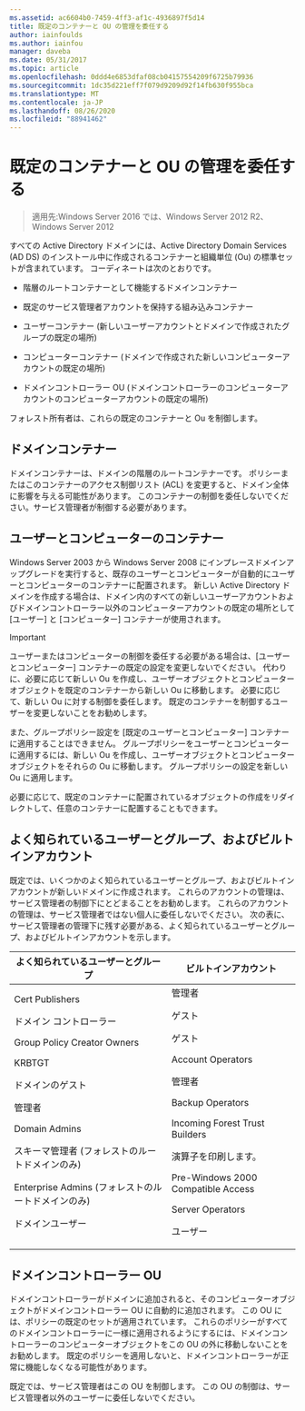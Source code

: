 ```yaml
---
ms.assetid: ac6604b0-7459-4ff3-af1c-4936897f5d14
title: 既定のコンテナーと OU の管理を委任する
author: iainfoulds
ms.author: iainfou
manager: daveba
ms.date: 05/31/2017
ms.topic: article
ms.openlocfilehash: 0ddd4e6853dfaf08cb04157554209f6725b79936
ms.sourcegitcommit: 1dc35d221eff7f079d9209d92f14fb630f955bca
ms.translationtype: MT
ms.contentlocale: ja-JP
ms.lasthandoff: 08/26/2020
ms.locfileid: "88941462"
---
```

# <a name="delegating-administration-of-default-containers-and-ous"></a>既定のコンテナーと OU の管理を委任する

>適用先:Windows Server 2016 では、Windows Server 2012 R2、Windows Server 2012

すべての Active Directory ドメインには、Active Directory Domain Services (AD DS) のインストール中に作成されるコンテナーと組織単位 (Ou) の標準セットが含まれています。 コーディネートは次のとおりです。

-   階層のルートコンテナーとして機能するドメインコンテナー

-   既定のサービス管理者アカウントを保持する組み込みコンテナー

-   ユーザーコンテナー (新しいユーザーアカウントとドメインで作成されたグループの既定の場所)

-   コンピューターコンテナー (ドメインで作成された新しいコンピューターアカウントの既定の場所)

-   ドメインコントローラー OU (ドメインコントローラーのコンピューターアカウントのコンピューターアカウントの既定の場所)

フォレスト所有者は、これらの既定のコンテナーと Ou を制御します。

## <a name="domain-container"></a>ドメインコンテナー
ドメインコンテナーは、ドメインの階層のルートコンテナーです。 ポリシーまたはこのコンテナーのアクセス制御リスト (ACL) を変更すると、ドメイン全体に影響を与える可能性があります。 このコンテナーの制御を委任しないでください。サービス管理者が制御する必要があります。

## <a name="users-and-computers-containers"></a>ユーザーとコンピューターのコンテナー
Windows Server 2003 から Windows Server 2008 にインプレースドメインアップグレードを実行すると、既存のユーザーとコンピューターが自動的にユーザーとコンピューターのコンテナーに配置されます。 新しい Active Directory ドメインを作成する場合は、ドメイン内のすべての新しいユーザーアカウントおよびドメインコントローラー以外のコンピューターアカウントの既定の場所として [ユーザー] と [コンピューター] コンテナーが使用されます。

> [!IMPORTANT]
> ユーザーまたはコンピューターの制御を委任する必要がある場合は、[ユーザーとコンピューター] コンテナーの既定の設定を変更しないでください。 代わりに、必要に応じて新しい Ou を作成し、ユーザーオブジェクトとコンピューターオブジェクトを既定のコンテナーから新しい Ou に移動します。 必要に応じて、新しい Ou に対する制御を委任します。 既定のコンテナーを制御するユーザーを変更しないことをお勧めします。

また、グループポリシー設定を [既定のユーザーとコンピューター] コンテナーに適用することはできません。 グループポリシーをユーザーとコンピューターに適用するには、新しい Ou を作成し、ユーザーオブジェクトとコンピューターオブジェクトをそれらの Ou に移動します。 グループポリシーの設定を新しい Ou に適用します。

必要に応じて、既定のコンテナーに配置されているオブジェクトの作成をリダイレクトして、任意のコンテナーに配置することもできます。

## <a name="well-known-users-and-groups-and-built-in-accounts"></a>よく知られているユーザーとグループ、およびビルトインアカウント
既定では、いくつかのよく知られているユーザーとグループ、およびビルトインアカウントが新しいドメインに作成されます。 これらのアカウントの管理は、サービス管理者の制御下にとどまることをお勧めします。 これらのアカウントの管理は、サービス管理者ではない個人に委任しないでください。 次の表に、サービス管理者の管理下に残す必要がある、よく知られているユーザーとグループ、およびビルトインアカウントを示します。

|よく知られているユーザーとグループ|ビルトインアカウント|
|--------------------------------|----------------------|
|Cert Publishers<p>ドメイン コントローラー<p>Group Policy Creator Owners<p>KRBTGT<p>ドメインのゲスト<p>管理者<p>Domain Admins<p>スキーマ管理者 (フォレストのルートドメインのみ)<p>Enterprise Admins (フォレストのルートドメインのみ)<p>ドメインユーザー|管理者<p>ゲスト<p>ゲスト<p>Account Operators<p>管理者<p>Backup Operators<p>Incoming Forest Trust Builders<p>演算子を印刷します。<p>Pre-Windows 2000 Compatible Access<p>Server Operators<p>ユーザー|

## <a name="domain-controller-ou"></a>ドメインコントローラー OU
ドメインコントローラーがドメインに追加されると、そのコンピューターオブジェクトがドメインコントローラー OU に自動的に追加されます。 この OU には、ポリシーの既定のセットが適用されています。 これらのポリシーがすべてのドメインコントローラーに一様に適用されるようにするには、ドメインコントローラーのコンピューターオブジェクトをこの OU の外に移動しないことをお勧めします。 既定のポリシーを適用しないと、ドメインコントローラーが正常に機能しなくなる可能性があります。

既定では、サービス管理者はこの OU を制御します。 この OU の制御は、サービス管理者以外のユーザーに委任しないでください。



